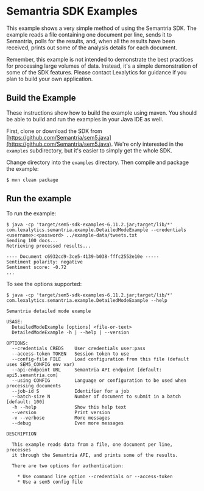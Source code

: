 # Semantria SDK Examples

This example shows a very simple method of using the Semantria SDK. The example reads a file containing one document per line, sends it to Semantria, polls for the results, and, when all the results have been received, prints out some of the analysis details for each document.

Remember, this example is not intended to demonstrate the best practices for processing large volumes of data. Instead, it's a simple demonstration of some of the SDK features. Please contact Lexalytics for guidance if you plan to build your own application.

## Build the Example

These instructions show how to build the example using maven. You should be able to build and run the examples in your Java IDE as well.

First, clone or download the SDK from [https://github.com/Semantria/sem5.java](https://github.com/Semantria/sem5.java). We're only interested in the `examples` subdirectory, but it's easier to simply get the whole SDK.

Change directory into the `examples` directory. Then compile and package the example:

    $ mvn clean package

## Run the example

To run the example:

    $ java -cp 'target/sem5-sdk-examples-6.11.2.jar;target/lib/*' com.lexalytics.semantria.example.DetailedModeExample --credentials <username>:<password> ../example-data/tweets.txt
    Sending 100 docs...
    Retrieving processed results...

    ---- Document c6932cd9-3ce5-4139-b038-fffc2552e10e -----
    Sentiment polarity: negative
    Sentiment score: -0.72
    ...

To see the options supported:

    $ java -cp 'target/sem5-sdk-examples-6.11.2.jar;target/lib/*' com.lexalytics.semantria.example.DetailedModeExample --help

    Semantria detailed mode example

    USAGE:
      DetailedModeExample [options] <file-or-text>
      DetailedModeExample -h | --help | --version

    OPTIONS:
      --credentials CREDS    User credentials user:pass
      --access-token TOKEN   Session token to use
      --config-file FILE     Load configuration from this file (default uses SEM5_CONFIG env var)
      --api-endpoint URL     Semantria API endpoint [default: api5.semantria.com]
      --using CONFIG         Language or configuration to be used when processing documents
      --job-id S             Identifier for a job
      --batch-size N         Number of document to submit in a batch [default: 100]
      -h --help              Show this help text
      --version              Print version
      -v --verbose           More messages
      --debug                Even more messages

    DESCRIPTION
    
      This example reads data from a file, one document per line, processes
      it through the Semantria API, and prints some of the results.
    
      There are two options for authentication:
    
        * Use command line option --credentials or --access-token
        * Use a sem5 config file
